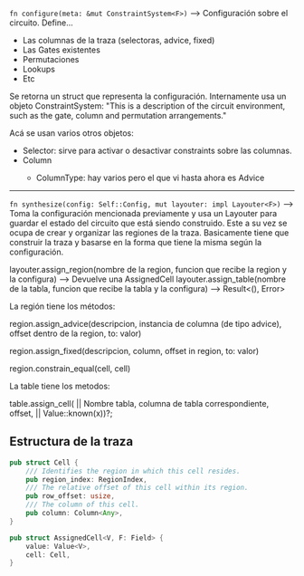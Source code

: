 ```fn configure(meta: &mut ConstraintSystem<F>)``` --> Configuración sobre el circuito. Define...
- Las columnas de la traza (selectoras, advice, fixed)
- Las Gates existentes
- Permutaciones
- Lookups
- Etc

Se retorna un struct que representa la configuración. Internamente usa un objeto ConstraintSystem:
"This is a description of the circuit environment, such as the gate, column and permutation arrangements."

Acá se usan varios otros objetos:
* Selector: sirve para activar o desactivar constraints sobre las columnas.
* Column<ColumnType>
  * ColumnType: hay varios pero el que vi hasta ahora es Advice

------------------------------------------------

```fn synthesize(config: Self::Config, mut layouter: impl Layouter<F>)``` --> Toma la configuración mencionada previamente y
    usa un Layouter para guardar el estado del circuito que está siendo construido. Este a su vez se ocupa de crear y 
    organizar las regiones de la traza. Basicamente tiene que construir la traza y basarse en la forma que tiene la 
    misma según la configuración.

layouter.assign_region(nombre de la region, funcion que recibe la region y la configura) --> Devuelve una AssignedCell
layouter.assign_table(nombre de la tabla, funcion que recibe la tabla y la configura) --> Result<(), Error>

La región tiene los métodos:

region.assign_advice(descripcion, 
                     instancia de columna (de tipo advice), 
                     offset dentro de la region,
                     to: valor)

region.assign_fixed(descripcion,
                    column,
                    offset in region,
                    to: valor)

region.constrain_equal(cell, cell)

La table tiene los metodos:

table.assign_cell( || Nombre tabla,
                    columna de tabla correspondiente,
                    offset,
                    || Value::known(x))?;

Estructura de la traza
----------------------
```rust 
pub struct Cell {
    /// Identifies the region in which this cell resides.
    pub region_index: RegionIndex,
    /// The relative offset of this cell within its region.
    pub row_offset: usize,
    /// The column of this cell.
    pub column: Column<Any>,
}

pub struct AssignedCell<V, F: Field> {
    value: Value<V>,
    cell: Cell,
}
```

